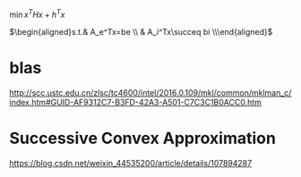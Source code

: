 $\min x^THx+h^Tx$

$\begin{aligned}s.t.& A_e^Tx=be \\     & A_i^Tx\succeq bi \\\end{aligned}$



# blas 

http://scc.ustc.edu.cn/zlsc/tc4600/intel/2016.0.109/mkl/common/mklman_c/index.htm#GUID-AF9312C7-B3FD-42A3-A501-C7C3C1B0ACC0.htm





# Successive Convex Approximation

https://blog.csdn.net/weixin_44535200/article/details/107894287
